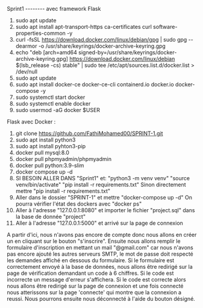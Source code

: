 Sprint1 -------- avec framework Flask

1. sudo apt update
2. sudo apt install apt-transport-https ca-certificates curl software-properties-common -y
3. curl -fsSL https://download.docker.com/linux/debian/gpg | sudo gpg --dearmor -o /usr/share/keyrings/docker-archive-keyring.gpg
4. echo "deb [arch=amd64 signed-by=/usr/share/keyrings/docker-archive-keyring.gpg] https://download.docker.com/linux/debian $(lsb_release -cs) stable" | sudo tee /etc/apt/sources.list.d/docker.list > /dev/null
5. sudo apt update
6. sudo apt install docker-ce docker-ce-cli containerd.io docker.io docker-compose -y
7. sudo systemctl start docker
8. sudo systemctl enable docker
9. sudo usermod -aG docker $USER


Flask avec Docker :
1. git clone https://github.com/FathiMohamed00/SPRINT-1.git
2. sudo apt install python3
3. sudo apt install pyhton3-pip
4. docker pull mysql:8.0
5. docker pull phpmyadmin/phpmyadmin
6. docker pull python:3.9-slim
7. docker compose up -d
8. SI BESOIN ALLER DANS "Sprint1" et: "python3 -m venv venv"
                                      "source venv/bin/activate"
                                      "pip install -r requirements.txt"
  Sinon directement mettre "pip install -r requirements.txt"
9. Aller dans le dossier "SPRINT-1" et mettre "docker-compose up -d"
   On pourra vérifier l'état des dockers avec "docker ps"
10. Aller à l'adresse "127.0.0.1:8080" et importer le fichier "project.sql" dans la base de donnée "project"
11. Aller à l'adresse "127.0.0.1:5000" et arrivé sur la page de connexion

A partir d'ici, nous n'avons pas encore de compte donc nous allons en créer un en cliquant sur le bouton "s'inscrire". Ensuite nous allons remplir le formulaire d'inscription en mettant un mail "@gmail.com" car nous n'avons pas encore ajouté les autres serveurs SMTP, le mot de passe doit respecté les demandes affiché en dessous du formulaire. Si le formulaire est correctement envoyé à la base de données, nous allons être redirigé sur la page de vérification demandant un code à 6 chiffres. Si le code est incorrecte un message d'erreur s'affichera. Si le code est correcte alors nous allons être redirigé sur la page de connexion et une fois connecté nous atterissons sur la page 'connecte' qui montre que la connexion a reussi. Nous pourrons ensuite nous déconnecté à l'aide du bouton désigné. 

